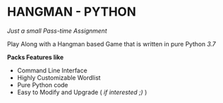 # HANGMAN - PYTHON
*Just a small Pass-time Assignment*

Play Along with a Hangman based Game that is written in pure Python *3.7* 

**Packs Features like**
* Command Line Interface
* Highly Customizable Wordlist
* Pure Python code
* Easy to Modify and Upgrade ( *if interested ;)* )
